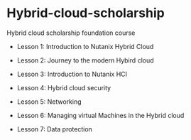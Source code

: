 # Hybrid-cloud-scholarship

Hybrid cloud scholarship foundation course

* Lesson 1: Introduction to Nutanix Hybrid Cloud

* Lesson 2: Journey to the modern Hybird cloud

* Lesson 3: Introduction to Nutanix HCI

* Lesson 4: Hybrid cloud security

* Lesson 5: Networking

* Lesson 6: Managing virtual Machines in the Hybrid cloud

* Lesson 7: Data protection


